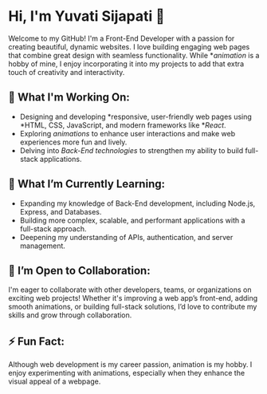 # Hi, I'm Yuvati Sijapati 👋

Welcome to my GitHub! I'm a Front-End Developer with a passion for creating beautiful, dynamic websites. 
I love building engaging web pages that combine great design with seamless functionality.
While **animation* is a hobby of mine, I enjoy incorporating it into my projects to add that 
extra touch of creativity and interactivity.

## 🚀 What I'm Working On:
- Designing and developing *responsive, user-friendly web pages using *HTML, CSS, JavaScript, and modern frameworks like **React*.
- Exploring *animations* to enhance user interactions and make web experiences more fun and lively.
- Delving into *Back-End technologies* to strengthen my ability to build full-stack applications.

## 🌱 What I’m Currently Learning:
- Expanding my knowledge of Back-End development, including Node.js, Express, and Databases.
- Building more complex, scalable, and performant applications with a full-stack approach.
- Deepening my understanding of APIs, authentication, and server management.

## 🤝 I’m Open to Collaboration:
I'm eager to collaborate with other developers, teams, or organizations on exciting web projects! 
Whether it's improving a web app’s front-end, adding smooth animations, or building full-stack solutions,
I’d love to contribute my skills and grow through collaboration.

## ⚡ Fun Fact:
Although web development is my career passion, animation is my hobby.
I enjoy experimenting with animations, especially when they enhance the visual appeal of a webpage. 
